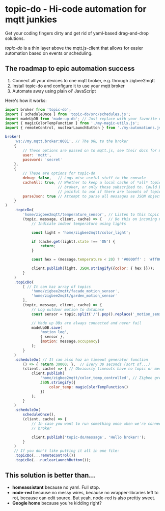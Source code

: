 # topic-do - Hi-code automation for mqtt junkies

Get your coding fingers dirty and get rid of yaml-based drag-and-drop solutions.

*topic-do* is a thin layer above the mqtt.js-client that allows for easier automation based on events or scheduling.

## The roadmap to epic automation success
1. Connect all your devices to one mqtt broker, e.g. through zigbee2mqtt
2. Install topic-do and configure it to use your mqtt broker
3. Automate away using plain ol' JavaScript

Here's how it works:

```js
import broker from 'topic-do';
import { scheduleOnce } from 'topic-do/src/schedules.js';
import madeUpDB from 'made-up-db'; // Just replace with your favorite non-made up one
import { magicColorTempFunction } from './my-magic-utils.js';
import { remoteControl, nuclearLaunchButton } from './my-automations.js';

broker(
    'ws://my.mqtt.broker:8081', // The URL to the broker
    {
        // These options are passed on to mqtt.js, see their docs for more info
        user: 'mqtt',
        password: 'secret'
    },
    {
        // These are options for topic-do
        debug: false,   // Logs misc useful stuff to the console
        cacheAll: true, // Whether to keep a local cache of *all* topics on
                        // broker, or only those subscribed to. Could be
                        // painful to use if there are loooots of topics
        parseJson: true // Attempt to parse all messages as JSON objects
    }
)
    .topicDo(
        'home/zigbee2mqtt/temperature_sensor', // Listen to this topic
        (topic, message, client, cache) => {   // Do this on incoming messages
            // Indicate indoor temperature using lights

            const light = 'home/zigbee2mqtt/color_light';

            if (cache.get(light).state !== 'ON') {
                return;
            }

            const hex = (message.temperature < 20) ? '#0000ff' : '#ff0000';

            client.publish(light, JSON.stringify({color: { hex }}));
        }
    )
    .topicDo(
        [ // It can haz array of topics
            'home/zigbee2mqtt/facade_motion_sensor',
            'home/zigbee2mqtt/garden_motion_sensor'
        ],
        (topic, message, client, cache) => {
            // Log outdoor motion to database
            const sensor = topic.split('/').pop().replace('_motion_sensor', '');

            // Made up DBs are always connected and never fail
            madeUpDB.save(
                'motion_log',
                { sensor },
                {motion: message.occupancy}
            );
        }
    )
    .scheduleDo( // It can also haz an timeout generator function
        () => { return 30000; },  // Every 30 seconds (sort of...)
        (client, cache) => { // Obviously timeouts have no topic or message
            client.publish(
                'home/zigbee2mqtt/color_temp_controlled', // Zigbee group
                JSON.stringify({
                    color_temp: magicColorTempFunction()
                })
            );
        }
    )
    .scheduleDo(
        scheduleOnce(),
        (client, cache) => {
            // In case you want to run something once when we're connected to the
            // broker

            client.publish('topic-do/message', 'Hello broker!');
        }
    )
    // If you don't like putting it all in one file:
    .topicDo(...remoteControl())
    .topicDo(...nuclearLaunchButton());
```

## This solution is better than...
- **homeassistant** because no yaml. Full stop.
- **node-red** because no messy wires, because no wrapper-libraries left to rot, because can edit source. But yeah, node-red is also prettty sweet.
- **Google home** because you're kidding right?
